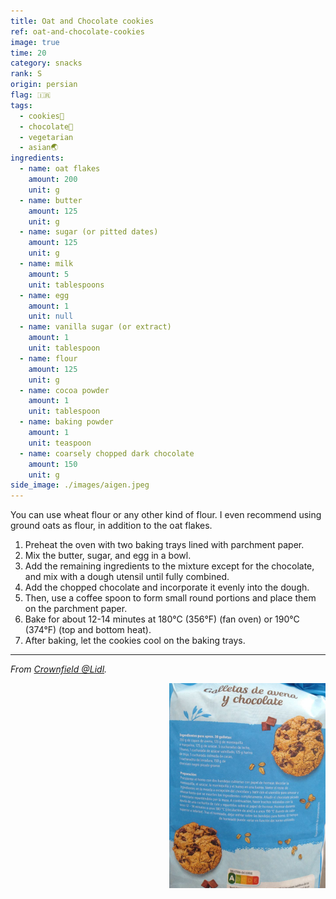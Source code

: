 ```yaml
---
title: Oat and Chocolate cookies
ref: oat-and-chocolate-cookies
image: true
time: 20
category: snacks
rank: S
origin: persian
flag: 🇮🇷
tags:
  - cookies🍪
  - chocolate🍫
  - vegetarian
  - asian🌏
ingredients:
  - name: oat flakes
    amount: 200
    unit: g
  - name: butter
    amount: 125
    unit: g
  - name: sugar (or pitted dates)
    amount: 125
    unit: g
  - name: milk
    amount: 5
    unit: tablespoons
  - name: egg
    amount: 1
    unit: null
  - name: vanilla sugar (or extract)
    amount: 1
    unit: tablespoon
  - name: flour
    amount: 125
    unit: g
  - name: cocoa powder
    amount: 1
    unit: tablespoon
  - name: baking powder
    amount: 1
    unit: teaspoon
  - name: coarsely chopped dark chocolate
    amount: 150
    unit: g
side_image: ./images/aigen.jpeg
---
```


You can use wheat flour or any other kind of flour. I even recommend using ground oats as flour, in addition to the oat flakes.

1. Preheat the oven with two baking trays lined with parchment paper.
2. Mix the butter, sugar, and egg in a bowl.
3. Add the remaining ingredients to the mixture except for the chocolate, and mix with a dough utensil until fully combined.
4. Add the chopped chocolate and incorporate it evenly into the dough.
5. Then, use a coffee spoon to form small round portions and place them on the parchment paper. 
6. Bake for about 12-14 minutes at 180°C (356°F) (fan oven) or 190°C (374°F) (top and bottom heat).
7. After baking, let the cookies cool on the baking trays.
---

_From [Crownfield @Lidl](https://www.lidl.com/)._

<img src="images/cookies.png" style="width:250px; float:right;"/>